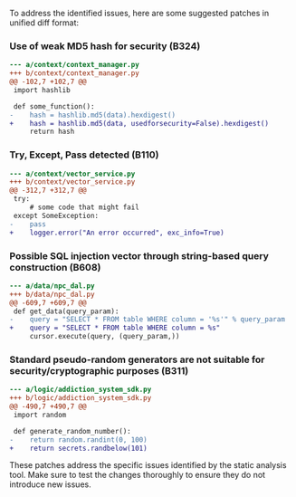 To address the identified issues, here are some suggested patches in unified diff format:

### Use of weak MD5 hash for security (B324)

```diff
--- a/context/context_manager.py
+++ b/context/context_manager.py
@@ -102,7 +102,7 @@
 import hashlib

 def some_function():
-    hash = hashlib.md5(data).hexdigest()
+    hash = hashlib.md5(data, usedforsecurity=False).hexdigest()
     return hash
```

### Try, Except, Pass detected (B110)

```diff
--- a/context/vector_service.py
+++ b/context/vector_service.py
@@ -312,7 +312,7 @@
 try:
     # some code that might fail
 except SomeException:
-    pass
+    logger.error("An error occurred", exc_info=True)
```

### Possible SQL injection vector through string-based query construction (B608)

```diff
--- a/data/npc_dal.py
+++ b/data/npc_dal.py
@@ -609,7 +609,7 @@
 def get_data(query_param):
-    query = "SELECT * FROM table WHERE column = '%s'" % query_param
+    query = "SELECT * FROM table WHERE column = %s"
     cursor.execute(query, (query_param,))
```

### Standard pseudo-random generators are not suitable for security/cryptographic purposes (B311)

```diff
--- a/logic/addiction_system_sdk.py
+++ b/logic/addiction_system_sdk.py
@@ -490,7 +490,7 @@
 import random

 def generate_random_number():
-    return random.randint(0, 100)
+    return secrets.randbelow(101)
```

These patches address the specific issues identified by the static analysis tool. Make sure to test the changes thoroughly to ensure they do not introduce new issues.
